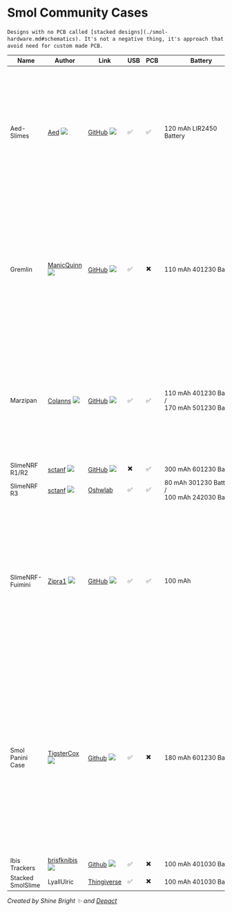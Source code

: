 # Smol Community Cases

```admonish note
Designs with no PCB called [stacked designs](./smol-hardware.md#schematics). It's not a negative thing, it's approach that avoid need for custom made PCB.
```

<table class="table-sort table-arrows">
    <thead>
        <tr>
            <th>Name</th>
            <th>Author</th>
            <th>Link</th>
            <th>USB</th>
            <th>PCB</th>
            <th>Battery</th>
            <th>Dock</th>
            <th class="disable-sort" style="min-width: 400px">Image</th>
        </tr>
    </thead>
    <tbody>
        <tr>
            <td>Aed-Slimes</td>
            <td>
                <div class="tooltip-image-container">
                    <a href="https://github.com/Aed-1">Aed</a>
                    <span class="tooltip-image left">
                        <img
                            src="https://github-readme-stats.vercel.app/api?username=Aed&cache_seconds=86400&hide_rank=true&show_icons=true&hide_border=true&bg_color=00000000&title_color=cccccc&text_color=cccccc&icon_color=cccccc"
                            loading="lazy"/>
                    </span>
                </div>
            </td>
            <td>
                <div class="tooltip-image-container">
                    <a href="https://github.com/Aed-1/Aed-Slimes">GitHub</a>
                    <span class="tooltip-image left">
                        <img
                            src="https://github-readme-stats.vercel.app/api/pin?username=Aed-1&repo=Aed-Slimes&cache_seconds=86400&hide_border=true&bg_color=00000000&title_color=cccccc&text_color=cccccc&icon_color=cccccc"
                            loading="lazy"/>
                    </span>
                </div>
            </td>
            <td>✅</td>
            <td>✅</td>
            <td>
                <div class="tooltip-text-container">120 mAh
                    <span class="tooltip-text">LIR2450 Battery</span>
                </div>
            </td>
            <td>✖️</td>
            <td>
                <div class="tooltip-image-container">
                    <img
                        src="https://raw.githubusercontent.com/Aed-1/Aed-Slimes/refs/heads/main/img/Aed-Slime.png"
                        loading="lazy"/>
                    <span class="tooltip-image right">
                        <img
                        src="https://raw.githubusercontent.com/Aed-1/Aed-Slimes/refs/heads/main/img/Aed-Slime.png"
                        loading="lazy"/>
                    </span>
                </div>
            </td>
        </tr>
        <tr>
            <td>Gremlin</td>
            <td>
                <div class="tooltip-image-container">
                    <a href="https://github.com/ManicQuinn">ManicQuinn</a>
                    <span class="tooltip-image left">
                        <img
                            src="https://github-readme-stats.vercel.app/api?username=ManicQuinn&cache_seconds=86400&hide_rank=true&show_icons=true&hide_border=true&bg_color=00000000&title_color=cccccc&text_color=cccccc&icon_color=cccccc"
                            loading="lazy"/>
                    </span>
                </div>
            </td>
            <td>
                <div class="tooltip-image-container">
                    <a href="https://github.com/ManicQuinn/SlimeVR-Gremlin">GitHub</a>
                    <span class="tooltip-image left">
                        <img
                            src="https://github-readme-stats.vercel.app/api/pin?username=ManicQuinn&repo=SlimeVR-Gremlin&cache_seconds=86400&hide_border=true&bg_color=00000000&title_color=cccccc&text_color=cccccc&icon_color=cccccc"
                            loading="lazy"/>
                    </span>
                </div>
            </td>
            <td>✅</td>
            <td>✖️</td>
            <td>
                <div class="tooltip-text-container">110 mAh
                    <span class="tooltip-text">401230 Battery</span>
                </div>
            </td>
            <td>✖️</td>
            <td>
                <div class="tooltip-image-container">
                    <img
                        src="https://raw.githubusercontent.com/ManicQuinn/SlimeVR-Gremlin/refs/heads/main/photos/GremlinTrackers.png"
                        loading="lazy"/>
                    <span class="tooltip-image right">
                        <img
                            src="https://raw.githubusercontent.com/ManicQuinn/SlimeVR-Gremlin/refs/heads/main/photos/GremlinTrackers.png"
                            loading="lazy"/>
                    </span>
                </div>
            </td>
        </tr>
        <tr>
            <td>Marzipan</td>
            <td>
                <div class="tooltip-image-container">
                    <a href="https://github.com/colasama">Colanns</a>
                    <span class="tooltip-image left">
                        <img
                            src="https://github-readme-stats.vercel.app/api?username=colasama&cache_seconds=86400&hide_rank=true&show_icons=true&hide_border=true&bg_color=00000000&title_color=cccccc&text_color=cccccc&icon_color=cccccc"
                            loading="lazy"/>
                    </span>
                </div>
            </td>
            <td>
                <div class="tooltip-image-container">
                    <a href="https://github.com/colasama/Marzipan">GitHub</a>
                    <span class="tooltip-image left">
                        <img
                            src="https://github-readme-stats.vercel.app/api/pin?username=colasama&repo=Marzipan&cache_seconds=86400&hide_border=true&bg_color=00000000&title_color=cccccc&text_color=cccccc&icon_color=cccccc"
                            loading="lazy"/>
                    </span>
                </div>
            </td>
            <td>✅</td>
            <td>✅</td>
            <td style="white-space: nowrap;">
                <div class="tooltip-text-container">110 mAh
                    <span class="tooltip-text">401230 Battery</span>
                </div>
                /
                <div class="tooltip-text-container">170 mAh
                    <span class="tooltip-text">501230 Battery</span>
                </div>
            </td>
            <td>✖️</td>
            <td>
                <div class="tooltip-image-container">
                    <img
                        src="https://raw.githubusercontent.com/colasama/Marzipan/refs/heads/main/assets/sample.jpg"
                        loading="lazy"/>
                    <span class="tooltip-image right">
                        <img
                            src="https://raw.githubusercontent.com/colasama/Marzipan/refs/heads/main/assets/sample.jpg"
                            loading="lazy"/>
                    </span>
                </div>
            </td>
        </tr>
        <tr>
            <td>SlimeNRF R1/R2</td>
            <td>
                <div class="tooltip-image-container">
                    <a href="https://github.com/sctanf">sctanf</a>
                    <span class="tooltip-image left">
                        <img
                            src="https://github-readme-stats.vercel.app/api?username=sctanf&cache_seconds=86400&hide_rank=true&show_icons=true&hide_border=true&bg_color=00000000&title_color=cccccc&text_color=cccccc&icon_color=cccccc"
                            loading="lazy"/>
                    </span>
                </div>
            </td>
            <td>
                <div class="tooltip-image-container">
                    <a href="https://github.com/SlimeVR/SlimeVR-Tracker-nRF-PCB">GitHub</a>
                    <span class="tooltip-image left">
                        <img
                            src="https://github-readme-stats.vercel.app/api/pin?username=SlimeVR&repo=SlimeVR-Tracker-nRF-PCB&cache_seconds=86400&hide_border=true&bg_color=00000000&title_color=cccccc&text_color=cccccc&icon_color=cccccc"
                            loading="lazy"/>
                    </span>
                </div>
            </td>
            <td>✖️</td>
            <td>✅</td>
            <td>
                <div class="tooltip-text-container">300 mAh
                    <span class="tooltip-text">601230 Battery</span>
                </div>
            </td>
            <td>✖️</td>
            <td>
                <div class="tooltip-image-container">
                    <img
                        src="https://raw.githubusercontent.com/SlimeVR/SlimeVR-Tracker-nRF-PCB/refs/heads/main/images/DSC_0067.webp"
                        loading="lazy"/>
                    <span class="tooltip-image right">
                        <img
                            src="https://raw.githubusercontent.com/SlimeVR/SlimeVR-Tracker-nRF-PCB/refs/heads/main/images/DSC_0067.webp"
                            loading="lazy"/>
                    </span>
                </div>
            </td>
        </tr>
        <tr>
            <td>SlimeNRF R3</td>
            <td>
                <div class="tooltip-image-container">
                    <a href="https://github.com/sctanf">sctanf</a>
                    <span class="tooltip-image left">
                        <img
                            src="https://github-readme-stats.vercel.app/api?username=sctanf&cache_seconds=86400&hide_rank=true&show_icons=true&hide_border=true&bg_color=00000000&title_color=cccccc&text_color=cccccc&icon_color=cccccc"
                            loading="lazy"/>
                    </span>
                </div>
            </td>
            <td>
                <a href="https://oshwlab.com/sctanf/slimenrf3">Oshwlab</a>
            </td>
            <td>✅</td>
            <td>✅</td>
            <td style="white-space: nowrap;">
                <div class="tooltip-text-container">80 mAh
                    <span class="tooltip-text">301230 Battery</span>
                </div>
                /
                <div class="tooltip-text-container">100 mAh
                    <span class="tooltip-text">242030 Battery</span>
                </div>
            </td>
            <td>✖️</td>
            <td>
                <div class="tooltip-image-container">
                    <img
                        src="https://image.easyeda.com/pullimage/yqgxTM1PciHEAJCbQuXxcXNqxEJMzmkE2ujd4QaK.jpeg"
                        loading="lazy"/>
                    <span class="tooltip-image right">
                        <img
                            src="https://image.easyeda.com/pullimage/yqgxTM1PciHEAJCbQuXxcXNqxEJMzmkE2ujd4QaK.jpeg"
                            loading="lazy"/>
                    </span>
                </div>
            </td>
        </tr>
        <tr>
            <td>SlimeNRF-Fuimini</td>
            <td>
                <div class="tooltip-image-container">
                    <a href="https://github.com/Zipra1">Zipra1</a>
                    <span class="tooltip-image left">
                        <img
                            src="https://github-readme-stats.vercel.app/api?username=Zipra1&cache_seconds=86400&hide_rank=true&show_icons=true&hide_border=true&bg_color=00000000&title_color=cccccc&text_color=cccccc&icon_color=cccccc"
                            loading="lazy"/>
                    </span>
                </div>
            </td>
            <td>
                <div class="tooltip-image-container">
                    <a href="https://github.com/Zipra1/SlimeNRF-Fuimini">GitHub</a>
                    <span class="tooltip-image left">
                        <img
                            src="https://github-readme-stats.vercel.app/api/pin?username=Zipra1&repo=SlimeNRF-Fuimini&cache_seconds=86400&hide_border=true&bg_color=00000000&title_color=cccccc&text_color=cccccc&icon_color=cccccc"
                            loading="lazy"/>
                    </span>
                </div>
            </td>
            <td>✅</td>
            <td>✅</td>
            <td>100 mAh</td>
            <td>✅</td>
            <td>
                <div class="tooltip-image-container">
                    <img
                        src="https://raw.githubusercontent.com/Zipra1/SlimeNRF-Fuimini/refs/heads/main/Tracker/Photos/Processed/thumbnail.png"
                        loading="lazy"/>
                    <span class="tooltip-image right">
                        <img
                            src="https://raw.githubusercontent.com/Zipra1/SlimeNRF-Fuimini/refs/heads/main/Tracker/Photos/Processed/thumbnail.png"
                            loading="lazy"/>
                    </span>
                </div>
            </td>
        </tr>
        <tr>
            <td>Smol Panini Case</td>
            <td>
                <div class="tooltip-image-container">
                    <a href="https://github.com/TigsterCox">TigsterCox</a>
                    <span class="tooltip-image left">
                        <img
                            src="https://github-readme-stats.vercel.app/api?username=TigsterCox&cache_seconds=86400&hide_rank=true&show_icons=true&hide_border=true&bg_color=00000000&title_color=cccccc&text_color=cccccc&icon_color=cccccc"
                            loading="lazy"/>
                    </span>
                </div>
            </td>
            <td>
                <div class="tooltip-image-container">
                    <a href="https://github.com/TigsterCox/Smol-Panini-Case/">Github</a>
                    <span class="tooltip-image left">
                        <img
                            src="https://github-readme-stats.vercel.app/api/pin?username=TigsterCox&repo=Smol-Panini-Case&cache_seconds=86400&hide_border=true&bg_color=00000000&title_color=cccccc&text_color=cccccc&icon_color=cccccc"
                            loading="lazy"/>
                    </span>
                </div>
            </td>
            <td>✅</td>
            <td>✖️</td>
            <td>
                <div class="tooltip-text-container">180 mAh
                    <span class="tooltip-text">601230 Battery</span>
                </div>
            </td>
            <td>✖️</td>
            <td>
                <div class="tooltip-image-container">
                    <img
                        src="https://raw.githubusercontent.com/TigsterCox/Smol-Panini-Case/refs/heads/main/assets/wiki-case-image.png"
                        loading="lazy"/>
                    <span class="tooltip-image right">
                        <img
                            src="https://raw.githubusercontent.com/TigsterCox/Smol-Panini-Case/refs/heads/main/assets/wiki-case-image.png"
                            loading="lazy"/>
                    </span>
                </div>
            </td>
        </tr>
        <tr>
            <td>Ibis Trackers</td>
            <td>
                <div class="tooltip-image-container">
                    <a href="https://github.com/brisfknibis">brisfknibis</a>
                    <span class="tooltip-image left">
                        <img
                            src="https://github-readme-stats.vercel.app/api?username=brisfknibis&cache_seconds=86400&hide_rank=true&show_icons=true&hide_border=true&bg_color=00000000&title_color=cccccc&text_color=cccccc&icon_color=cccccc"
                            loading="lazy"/>
                    </span>
                </div>
            </td>
            <td>
                <div class="tooltip-image-container">
                    <a href="https://github.com/brisfknibis/ibis-trackers/">Github</a>
                    <span class="tooltip-image left">
                        <img
                            src="https://github-readme-stats.vercel.app/api/pin?username=brisfknibis&repo=ibis-trackers&cache_seconds=86400&hide_border=true&bg_color=00000000&title_color=cccccc&text_color=cccccc&icon_color=cccccc"
                            loading="lazy"/>
                    </span>
                </div>
            </td>
            <td>✅</td>
            <td>✖️</td>
            <td>
                <div class="tooltip-text-container">100 mAh
                    <span class="tooltip-text">401030 Battery</span>
                </div>
            </td>
            <td>✖️</td>
            <td>
                <div class="tooltip-image-container">
                    <img
                        src="https://raw.githubusercontent.com/brisfknibis/ibis-trackers/refs/heads/main/Images/IbisTracker.jpg"
                        loading="lazy"/>
                    <span class="tooltip-image right">
                        <img
                            src="https://raw.githubusercontent.com/brisfknibis/ibis-trackers/refs/heads/main/Images/IbisTracker.jpg"
                            loading="lazy"/>
                    </span>
                </div>
            </td>
        </tr>
        <tr>
            <td>Stacked SmolSlime</td>
            <td>LyallUlric</td>
            <td>
                <a href="https://www.thingiverse.com/thing:6941615">Thingiverse</a>
            </td>
            <td>✅</td>
            <td>✖️</td>
            <td>
                <div class="tooltip-text-container">100 mAh
                    <span class="tooltip-text">401030 Battery</span>
                </div>
            </td>
            <td>✖️</td>
            <td>
                <div class="tooltip-image-container">
                    <img
                        src="https://cdn.thingiverse.com/assets/d4/ec/6a/83/0d/large_display_image_2025-02-20_171452292.png"
                        loading="lazy"/>
                    <span class="tooltip-image right">
                        <img
                            src="https://cdn.thingiverse.com/assets/d4/ec/6a/83/0d/large_display_image_2025-02-20_171452292.png"
                            loading="lazy"/>
                    </span>
                </div>
            </td>
        </tr>
    </tbody>
</table>

*Created by Shine Bright ✨ and [Depact](https://github.com/Depact)*
